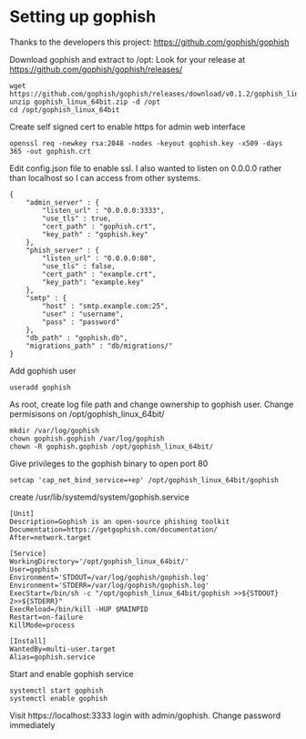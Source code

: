 # Setting up gophish

Thanks to the developers this project: https://github.com/gophish/gophish


Download gophish and extract to /opt:
Look for your release at https://github.com/gophish/gophish/releases/
```
wget https://github.com/gophish/gophish/releases/download/v0.1.2/gophish_linux_64bit.zip
unzip gophish_linux_64bit.zip -d /opt
cd /opt/gophish_linux_64bit
```

Create self signed cert to enable https for admin web interface
```
openssl req -newkey rsa:2048 -nodes -keyout gophish.key -x509 -days 365 -out gophish.crt
```

Edit config.json file to enable ssl. I also wanted to listen on 0.0.0.0 rather than localhost so I can access from other systems.
```
{
	"admin_server" : {
		"listen_url" : "0.0.0.0:3333",
		"use_tls" : true,
		"cert_path" : "gophish.crt",
		"key_path" : "gophish.key"
	},
	"phish_server" : {
		"listen_url" : "0.0.0.0:80",
		"use_tls" : false,
		"cert_path" : "example.crt",
		"key_path": "example.key"
	},
	"smtp" : {
		"host" : "smtp.example.com:25",
		"user" : "username",
		"pass" : "password"
	},
	"db_path" : "gophish.db",
	"migrations_path" : "db/migrations/"
}
```

Add gophish user
```
useradd gophish
```

As root, create log file path and change ownership to gophish user. Change permisisons on /opt/gophish_linux_64bit/
```
mkdir /var/log/gophish
chown gophish.gophish /var/log/gophish
chown -R gophish.gophish /opt/gophish_linux_64bit/
```
Give privileges to the gophish binary to open port 80
```
setcap 'cap_net_bind_service=+ep' /opt/gophish_linux_64bit/gophish
```
create /usr/lib/systemd/system/gophish.service 
```
[Unit]
Description=Gophish is an open-source phishing toolkit 
Documentation=https://getgophish.com/documentation/
After=network.target

[Service]
WorkingDirectory='/opt/gophish_linux_64bit/'
User=gophish
Environment='STDOUT=/var/log/gophish/gophish.log'
Environment='STDERR=/var/log/gophish/gophish.log'
ExecStart=/bin/sh -c "/opt/gophish_linux_64bit/gophish >>${STDOUT} 2>>${STDERR}"
ExecReload=/bin/kill -HUP $MAINPID
Restart=on-failure
KillMode=process

[Install]
WantedBy=multi-user.target
Alias=gophish.service
```

Start and enable gophish service
```
systemctl start gophish
systemctl enable gophish
```

Visit https://localhost:3333 login with admin/gophish. Change password immediately
